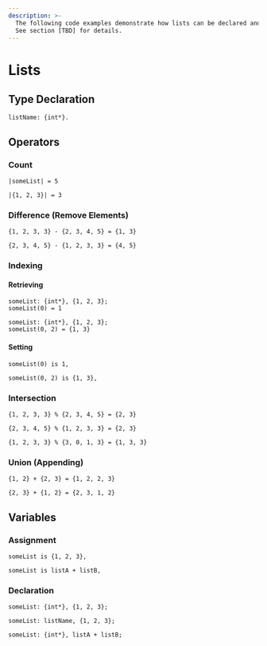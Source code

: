 ```yaml
---
description: >-
  The following code examples demonstrate how lists can be declared and used.
  See section [TBD] for details.
---
```


# Lists

## Type Declaration

```
listName: {int*}.
```

## Operators

### Count

```
|someList| = 5
```

```
|{1, 2, 3}| = 3
```

### Difference (Remove Elements)

```
{1, 2, 3, 3} - {2, 3, 4, 5} = {1, 3}
```

```
{2, 3, 4, 5} - {1, 2, 3, 3} = {4, 5}
```

### Indexing

#### Retrieving

```
someList: {int*}, {1, 2, 3};
someList(0) = 1
```

```
someList: {int*}, {1, 2, 3};
someList(0, 2) = {1, 3}
```

#### Setting

```
someList(0) is 1,
```

```
someList(0, 2) is {1, 3},
```

### Intersection

```
{1, 2, 3, 3} % {2, 3, 4, 5} = {2, 3}
```

```
{2, 3, 4, 5} % {1, 2, 3, 3} = {2, 3}
```

```
{1, 2, 3, 3} % {3, 0, 1, 3} = {1, 3, 3}
```

### Union (Appending)

```
{1, 2} + {2, 3} = {1, 2, 2, 3}
```

```
{2, 3} + {1, 2} = {2, 3, 1, 2}
```

## Variables

### Assignment

```
someList is {1, 2, 3},
```

```
someList is listA + listB,
```

### Declaration

```
someList: {int*}, {1, 2, 3};
```

```
someList: listName, {1, 2, 3};
```

```
someList: {int*}, listA + listB;
```
